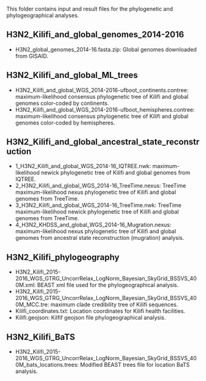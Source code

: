 
This folder contains input and result files for the phylogenetic and phylogeographical
analyses.

## H3N2_Kilifi_and_global_genomes_2014-2016 

* H3N2_global_genomes_2014-16.fasta.zip: Global genomes downloaded from GISAID.
	
## H3N2_Kilifi_and_global_ML_trees

* H3N2_Kilifi_and_global_WGS_2014-2016-ufboot_continents.contree: maximum-likelihood consensus phylogenetic tree of Kilifi and global genomes color-coded by continents.
* H3N2_Kilifi_and_global_WGS_2014-2016-ufboot_hemispheres.contree: maximum-likelihood consensus phylogenetic tree of Kilifi and global genomes color-coded by hemispheres. 

## H3N2_Kilifi_and_global_ancestral_state_reconstruction

* 1_H3N2_Kilifi_and_global_WGS_2014-16_IQTREE.nwk: maximum-likelihood newick phylogenetic tree of Kilifi and global genomes from IQTREE.
* 2_H3N2_Kilifi_and_global_WGS_2014-16_TreeTime.nexus: TreeTime maximum-likelihood nexus phylogenetic tree of Kilifi and global genomes from TreeTime.  
* 3_H3N2_Kilifi_and_global_WGS_2014-16_TreeTime.nwk: TreeTime maximum-likelihood newick phylogenetic tree of Kilifi and global genomes from TreeTime.
* 4_H3N2_KHDSS_and_global_WGS_2014-16_Mugration.nexus: maximum-likelihood nexus phylogenetic tree of Kilifi and global genomes from ancestral state reconstruction (mugration) analysis.

## H3N2_Kilifi_phylogeography

* H3N2_Kilifi_2015-2016_WGS_GTRG_UncorrRelax_LogNorm_Bayesian_SkyGrid_BSSVS_400M.xml: BEAST xml file used for the phylogeographical analysis.
* H3N2_Kilifi_2015-2016_WGS_GTRG_UncorrRelax_LogNorm_Bayesian_SkyGrid_BSSVS_400M_MCC.tre: maximum clade credibility tree of Kilifi sequences.
* Kilifi_coordinates.txt: Location coordinates for Kilifi health facilities.  
* Kilifi.geojson: Kilfif geojson file phylogeographical analysis. 
	
## H3N2_Kilifi_BaTS
* H3N2_Kilifi_2015-2016_WGS_GTRG_UncorrRelax_LogNorm_Bayesian_SkyGrid_BSSVS_400M_bats_locations.trees: Modified BEAST trees file for location BaTS analysis.

